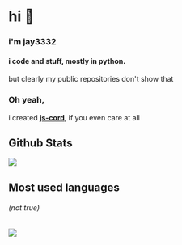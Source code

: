 <span text-align="center">

# hi 👋
### i'm jay3332
#### i code and stuff, mostly in python.
but clearly my public repositories don't show that

### Oh yeah, 
i created **[js-cord](https://github.com/jay3332/js-cord)**, if you even care at all

</span>

<span float="center" height=200>
  <h2>Github Stats</h2>
<img src="https://github-readme-stats.vercel.app/api?username=jay3332&show_icons=true&count_private=true&title_color=d1eaff&text_color=f2f9ff&icon_color=a3b9cc&bg_color=6e7e91" float="left" />
  <h2>Most used languages</h2>
  <h6><i>(not true)</i></h6>
<img src="https://github-readme-stats.vercel.app/api/top-langs?username=jay3332&show_icons=true&title_color=d1eaff&text_color=f2f9ff&icon_color=a3b9cc&bg_color=475159" float="right" />
</span>
